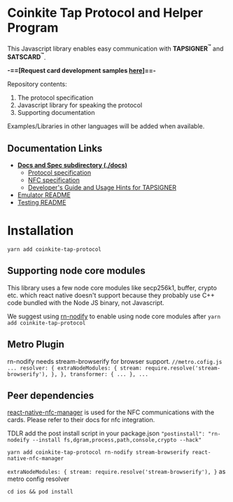 # Coinkite Tap Protocol and Helper Program

This Javascript library enables easy communication with **TAPSIGNER<sup>&trade;</sup>** and **SATSCARD<sup>&trade;</sup>**.

**-==[Request card development samples [here](https://coinkite.cards/dev)]==-**

Repository contents:

1. The protocol specification
2. Javascript library for speaking the protocol
3. Supporting documentation

Examples/Libraries in other languages will be added when available.

## Documentation Links

- **[Docs and Spec subdirectory (./docs)](docs)**
  - [Protocol specification](docs/protocol.md)
  - [NFC specification](docs/nfc-spec.md)
  - [Developer's Guide and Usage Hints for TAPSIGNER](docs/tapsigner-hints.md)
- [Emulator README](emulator/README.md)
- [Testing README](testing/README.md)

# Installation

`yarn add coinkite-tap-protocol`

## Supporting node core modules
   
This library uses a few node core modules like secp256k1, buffer, crypto etc. which react native doesn't support because they probably use C++ code bundled with the Node JS binary, not Javascript.

We suggest using [rn-nodify](https://github.com/tradle/rn-nodeify) to enable using node core modules after `yarn add coinkite-tap-protocol`

## Metro Plugin
rn-nodify needs stream-browserify for browser support.
`//metro.cofig.js`
`...
resolver: {
    extraNodeModules: {
      stream: require.resolve('stream-browserify'),
    },
  },
transformer: {
    ...
  },
...`

## Peer dependencies
[react-native-nfc-manager](https://github.com/revtel/react-native-nfc-manager) is used for the NFC communications with the cards. Please refer to their docs for nfc integration.

TDLR
add the post install script in your package.json
`"postinstall": "rn-nodeify --install fs,dgram,process,path,console,crypto --hack"`

`yarn add coinkite-tap-protocol rn-nodify stream-browserify react-native-nfc-manager`

`extraNodeModules: {
      stream: require.resolve('stream-browserify'),
  }` as metro config resolver

`cd ios && pod install`

